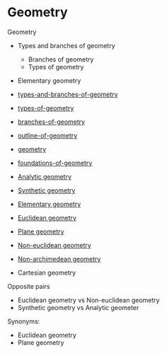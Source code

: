 # Geometry

Geometry
- Types and branches of geometry
  - Branches of geometry
  - Types of geometry

- Elementary geometry

- [types-and-branches-of-geometry](./types-and-branches-of-geometry.md)
- [types-of-geometry](./types-of-geometry.md)
- [branches-of-geometry](./branches-of-geometry.md)
- [outline-of-geometry](./outline-of-geometry.md)

- [geometry](./geometry.md)
- [foundations-of-geometry](./foundations-of-geometry.md)

- [Analytic geometry](./analytic-geometry.md)
- [Synthetic geometry](./synthetic-geometry.md)
- [Elementary geometry](./elementary-geometry.md)
- [Euclidean geometry](./euclidean-geometry.md)
- [Plane geometry](./plane-geometry.md)
- [Non-euclidean geometry](./non-euclidean-geometry.md)
- [Non-archimedean geometry](./non-archimedean-geometry.md)

- Cartesian geometry

Opposite pairs
- Euclidean geometry vs Non-euclidean geometry
- Synthetic geometry vs Analytic geometer

Synonyms:
- Euclidean geometry
- Plane geometry
